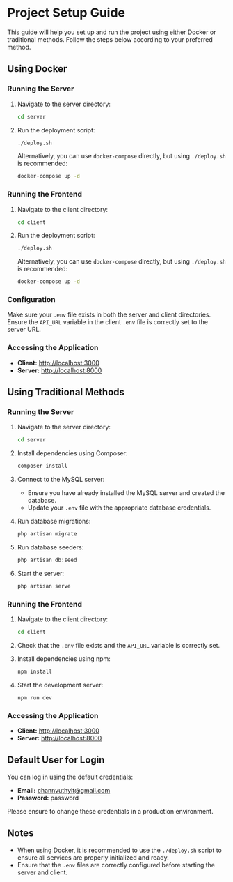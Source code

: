 # Project Setup Guide

This guide will help you set up and run the project using either Docker or traditional methods. Follow the steps below according to your preferred method.

## Using Docker

### Running the Server

1. Navigate to the server directory:
    ```sh
    cd server
    ```

2. Run the deployment script:
    ```sh
    ./deploy.sh
    ```
   Alternatively, you can use `docker-compose` directly, but using `./deploy.sh` is recommended:
    ```sh
    docker-compose up -d
    ```

### Running the Frontend

1. Navigate to the client directory:
    ```sh
    cd client
    ```

2. Run the deployment script:
    ```sh
    ./deploy.sh
    ```
   Alternatively, you can use `docker-compose` directly, but using `./deploy.sh` is recommended:
    ```sh
    docker-compose up -d
    ```

### Configuration

Make sure your `.env` file exists in both the server and client directories. Ensure the `API_URL` variable in the client `.env` file is correctly set to the server URL.

### Accessing the Application

- **Client:** [http://localhost:3000](http://localhost:3000)
- **Server:** [http://localhost:8000](http://localhost:8000)

## Using Traditional Methods

### Running the Server

1. Navigate to the server directory:
    ```sh
    cd server
    ```

2. Install dependencies using Composer:
    ```sh
    composer install
    ```

3. Connect to the MySQL server:
    - Ensure you have already installed the MySQL server and created the database.
    - Update your `.env` file with the appropriate database credentials.

4. Run database migrations:
    ```sh
    php artisan migrate
    ```

5. Run database seeders:
    ```sh
    php artisan db:seed
    ```

6. Start the server:
    ```sh
    php artisan serve
    ```

### Running the Frontend

1. Navigate to the client directory:
    ```sh
    cd client
    ```

2. Check that the `.env` file exists and the `API_URL` variable is correctly set.

3. Install dependencies using npm:
    ```sh
    npm install
    ```

4. Start the development server:
    ```sh
    npm run dev
    ```

### Accessing the Application

- **Client:** [http://localhost:3000](http://localhost:3000)
- **Server:** [http://localhost:8000](http://localhost:8000)

## Default User for Login

You can log in using the default credentials:
- **Email:** channvuthyit@gmail.com
- **Password:** password

Please ensure to change these credentials in a production environment.

## Notes

- When using Docker, it is recommended to use the `./deploy.sh` script to ensure all services are properly initialized and ready.
- Ensure that the `.env` files are correctly configured before starting the server and client.
